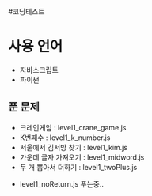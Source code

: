#코딩테스트

<h1>사용 언어</h1>
    <ul> 
        <li>
            자바스크립트
        </li>
        <li>
            파이썬
        </li>
    </ul>

 <h2>푼 문제</h2>
    <ul>
        <li>크레인게임 : level1_crane_game.js</li>
        <li>K번째수 : level1_k_number.js</li>
        <li>서울에서 김서방 찾기 : level1_kim.js</li>
        <li>가운데 글자 가져오기 : level1_midword.js</li>
        <li>두 개 뽑아서 더하기 : level1_twoPlus.js</li>
    </ul>

- level1_noReturn.js 푸는중..
